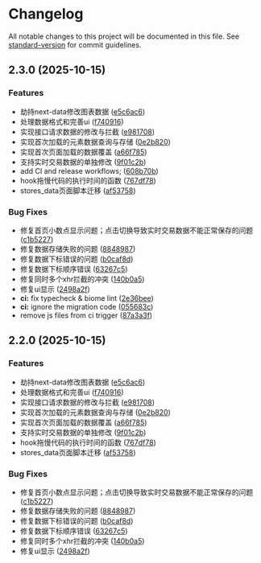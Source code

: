 # Changelog

All notable changes to this project will be documented in this file. See [standard-version](https://github.com/conventional-changelog/standard-version) for commit guidelines.

## 2.3.0 (2025-10-15)


### Features

*  劫持next-data修改图表数据 ([e5c6ac6](https://github.com/vruses/pdd-mod/commit/e5c6ac67b383567794c43ed16f2ae8b68d5fc007))
* 处理数据格式和完善ui ([f740916](https://github.com/vruses/pdd-mod/commit/f740916e2cea2b2af8d1b385f206a4a62143e51e))
* 实现接口请求数据的修改与拦截 ([e981708](https://github.com/vruses/pdd-mod/commit/e98170867b5162b987da669a365da34861ece609))
* 实现首次加载的元素数据查询与存储 ([0e2b820](https://github.com/vruses/pdd-mod/commit/0e2b82015fd03e365186e549ba2cbf45d644658d))
* 实现首次页面加载的数据覆盖 ([a66f785](https://github.com/vruses/pdd-mod/commit/a66f785d69a41ce7bf0aea946337b417e7071b9c))
* 支持实时交易数据的单独修改 ([9f01c2b](https://github.com/vruses/pdd-mod/commit/9f01c2bd63654e83801761c896251022bff37e4b))
* add CI and release workflows; ([608b70b](https://github.com/vruses/pdd-mod/commit/608b70bcff3618e18cc6add9a255c9d2f392f1aa))
* hook拖慢代码的执行时间的函数 ([767df78](https://github.com/vruses/pdd-mod/commit/767df78053448838db7840717d0a62bf089fe7f4))
* stores_data页面脚本迁移 ([af53758](https://github.com/vruses/pdd-mod/commit/af53758fe1870130690188fbd0fbf35e3b1b65ea))


### Bug Fixes

* 修复首页小数点显示问题；点击切换导致实时交易数据不能正常保存的问题 ([c1b5227](https://github.com/vruses/pdd-mod/commit/c1b5227083446d24e7d09b6bd4a99870554e41df))
* 修复数据存储失败的问题 ([8848987](https://github.com/vruses/pdd-mod/commit/8848987361259723e96b639bf1c7a63245fa7a9e))
* 修复数据下标错误的问题 ([b0caf8d](https://github.com/vruses/pdd-mod/commit/b0caf8ddeaef5a349420d9a1307a494471c43749))
* 修复数据下标顺序错误 ([63267c5](https://github.com/vruses/pdd-mod/commit/63267c53e18dc8b6496f79bce6c19e33fc62c8b2))
* 修复同时多个xhr拦截的冲突 ([140b0a5](https://github.com/vruses/pdd-mod/commit/140b0a5220acf3ee1d62a92796e583e317a7db3f))
* 修复ui显示 ([2498a2f](https://github.com/vruses/pdd-mod/commit/2498a2f4e665c5e4fedbd961de825171087c44aa))
* **ci:** fix typecheck & biome lint ([2e36bee](https://github.com/vruses/pdd-mod/commit/2e36bee7de46aab167510b151eab1a911a873e0b))
* **ci:** ignore the migration code ([055683c](https://github.com/vruses/pdd-mod/commit/055683c217be0979175827d52236d0a672a5002d))
* remove js files from ci trigger ([87a3a3f](https://github.com/vruses/pdd-mod/commit/87a3a3f184c5b5161cd3442074a7762b2ace09fb))

## 2.2.0 (2025-10-15)


### Features

*  劫持next-data修改图表数据 ([e5c6ac6](https://github.com/vruses/pdd-mod/commit/e5c6ac67b383567794c43ed16f2ae8b68d5fc007))
* 处理数据格式和完善ui ([f740916](https://github.com/vruses/pdd-mod/commit/f740916e2cea2b2af8d1b385f206a4a62143e51e))
* 实现接口请求数据的修改与拦截 ([e981708](https://github.com/vruses/pdd-mod/commit/e98170867b5162b987da669a365da34861ece609))
* 实现首次加载的元素数据查询与存储 ([0e2b820](https://github.com/vruses/pdd-mod/commit/0e2b82015fd03e365186e549ba2cbf45d644658d))
* 实现首次页面加载的数据覆盖 ([a66f785](https://github.com/vruses/pdd-mod/commit/a66f785d69a41ce7bf0aea946337b417e7071b9c))
* 支持实时交易数据的单独修改 ([9f01c2b](https://github.com/vruses/pdd-mod/commit/9f01c2bd63654e83801761c896251022bff37e4b))
* hook拖慢代码的执行时间的函数 ([767df78](https://github.com/vruses/pdd-mod/commit/767df78053448838db7840717d0a62bf089fe7f4))
* stores_data页面脚本迁移 ([af53758](https://github.com/vruses/pdd-mod/commit/af53758fe1870130690188fbd0fbf35e3b1b65ea))


### Bug Fixes

* 修复首页小数点显示问题；点击切换导致实时交易数据不能正常保存的问题 ([c1b5227](https://github.com/vruses/pdd-mod/commit/c1b5227083446d24e7d09b6bd4a99870554e41df))
* 修复数据存储失败的问题 ([8848987](https://github.com/vruses/pdd-mod/commit/8848987361259723e96b639bf1c7a63245fa7a9e))
* 修复数据下标错误的问题 ([b0caf8d](https://github.com/vruses/pdd-mod/commit/b0caf8ddeaef5a349420d9a1307a494471c43749))
* 修复数据下标顺序错误 ([63267c5](https://github.com/vruses/pdd-mod/commit/63267c53e18dc8b6496f79bce6c19e33fc62c8b2))
* 修复同时多个xhr拦截的冲突 ([140b0a5](https://github.com/vruses/pdd-mod/commit/140b0a5220acf3ee1d62a92796e583e317a7db3f))
* 修复ui显示 ([2498a2f](https://github.com/vruses/pdd-mod/commit/2498a2f4e665c5e4fedbd961de825171087c44aa))
